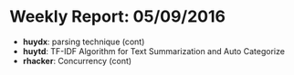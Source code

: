 # Weekly Report: 05/09/2016

- **huydx**: parsing technique (cont)
- **huytd**: TF-IDF Algorithm for Text Summarization and Auto Categorize
- **rhacker**: Concurrency (cont)
